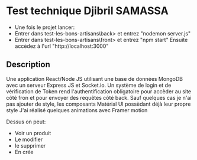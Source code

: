 # Test technique Djibril SAMASSA
- Une fois le projet lancer:
- Entrer dans test-les-bons-artisans\back> et entrez "nodemon server.js"
- Entrer dans test-les-bons-artisans\front> et entrez "npm start"
  Ensuite accèdez à l'url "http://localhost:3000"

## Description
 Une application React/Node JS utilisant une base de données MongoDB avec un serveur Express JS et Socket.io.
 Un système de login et de vérification de Token rend l'authentification obligatoire pour accèder au site côté fron et pour envoyer des requêtes côté back.
 Sauf quelques cas je n'ai pas ajouter de style, les composants Matérial UI possèdant déjà leur propre style
 J'ai réalisé quelques animations avec Framer motion

Dessus on peut:
- Voir un produit 
- Le modifier
- le supprimer
- En crée
